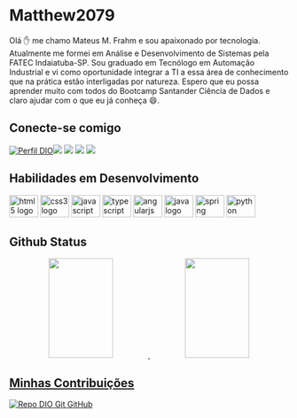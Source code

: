 # Matthew2079

Olá :hand: me chamo Mateus M. Frahm e sou apaixonado por tecnologia. Atualmente me formei em Análise e Desenvolvimento de Sistemas pela FATEC Indaiatuba-SP. Sou graduado em Tecnólogo em Automação Industrial e vi como oportunidade integrar a TI a essa área de conhecimento que na prática estão interligadas por natureza. Espero que eu possa aprender muito com todos do Bootcamp Santander Ciência de Dados e claro ajudar com o que eu já conheça :smile:.

## Conecte-se comigo

[![Perfil DIO](https://img.shields.io/badge/-Meu%20Perfil%20na%20DIO-30A3DC?style=for-the-badge)](https://web.dio.me/users/mts_54/)[<img src = "https://img.shields.io/badge/facebook-%231877F2.svg?&style=for-the-badge&logo=facebook&logoColor=white">](https://www.facebook.com/mateus.marquesfrahm/) [<img src="https://img.shields.io/badge/linkedin-%230077B5.svg?&style=for-the-badge&logo=linkedin&logoColor=white" />](https://www.linkedin.com/in/mateus-m-frahm-a573651b4/) [<img src = "https://img.shields.io/badge/instagram-%23E4405F.svg?&style=for-the-badge&logo=instagram&logoColor=white">](https://www.instagram.com/matthew_shaux/?hl=pt-br) [<img src = "https://img.shields.io/badge/-Gmail-%23333?style=for-the-badge&logo=gmail&logoColor=white">](mailto:mateusfrahm@gmail.com)



## Habilidades em Desenvolvimento

<p align="left">
 <img src="https://cdn.jsdelivr.net/gh/devicons/devicon/icons/html5/html5-original.svg" height="40" width="52" alt="html5 logo"/>
 <img src="https://cdn.jsdelivr.net/gh/devicons/devicon/icons/css3/css3-original.svg" height="40" width="52" alt="css3 logo"/>
 <img src="https://cdn.jsdelivr.net/gh/devicons/devicon/icons/javascript/javascript-original.svg" height="40" width="52" alt="javascript logo"/>
 <img src="https://cdn.jsdelivr.net/gh/devicons/devicon/icons/typescript/typescript-original.svg" height="40" width="52" alt="typescript logo"/>
 <img src="https://cdn.jsdelivr.net/gh/devicons/devicon/icons/angularjs/angularjs-original.svg" height="40" width="52" alt="angularjs logo"/>
 <img src="https://cdn.jsdelivr.net/gh/devicons/devicon/icons/java/java-original.svg" height="40" width="52" alt="java logo"/>
 <img src="https://cdn.jsdelivr.net/gh/devicons/devicon/icons/spring/spring-original-wordmark.svg" height="40" width="52" alt="spring logo"/>
  <img src="https://cdn.jsdelivr.net/gh/devicons/devicon/icons/python/python-original-wordmark.svg" height="40" width="52" alt="python logo"/>




## Github Status 

<div align="center">
  <a href="https://github.com/matthew2079">
<img height="180em" width="48%" src="https://github-readme-stats.vercel.app/api?username=matthew2079&show_icons=true&theme=dracula&include_all_commits=true&count_private=true"/>
  <img height="180em" width="48%" src="https://github-readme-stats.vercel.app/api/top-langs/?username=matthew2079&layout=compact&langs_count=7&theme=dracula"/>
</div>


## Minhas Contribuições

[![Repo DIO Git GitHub](https://github-readme-stats.vercel.app/api/pin/?username=elidianaandrade&repo=dio-lab-open-source&bg_color=000&border_color=30A3DC&show_icons=true&icon_color=30A3DC&title_color=E94D5F&text_color=FFF)](https://github.com/elidianaandrade/dio-lab-open-source)



